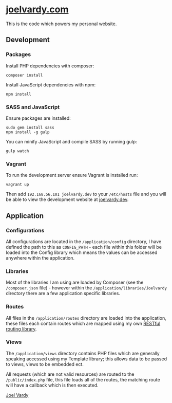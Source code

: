 # [joelvardy.com][joelvardy]

This is the code which powers my personal website.

## Development

### Packages

Install PHP dependencies with composer:

```
composer install
```

Install JavaScript dependencies with npm:

```
npm install
```

### SASS and JavaScript

Ensure packages are installed:

```
sudo gem install sass
npm install -g gulp
```

You can minify JavaScript and compile SASS by running gulp:

```
gulp watch
```

### Vagrant

To run the development server ensure Vagrant is installed run:

```
vagrant up
```

Then add `192.168.56.101 joelvardy.dev` to your `/etc/hosts` file and you will be able to view the development website at [joelvardy.dev][dev].

## Application

### Configurations

All configurations are located in the `/application/config` directory, I have defined the path to this as `CONFIG_PATH` - each file within this folder will be loaded into the Config library which means the values can be accessed anywhere within the application.

### Libraries

Most of the libraries I am using are loaded by Composer (see the `/composer.json` file) - however within the `/application/libraries/Joelvardy` directory there are a few application specific libraries.

### Routes

All files in the `/application/routes` directory are loaded into the application, these files each contain routes which are mapped using my own [RESTful routing library][routes].

### Views

The `/application/views` directory contains PHP files which are generally speaking accessed using my Template library; this allows data to be passed to views, views to be embedded ect.

All requests (which are not valid resources) are routed to the `/public/index.php` file, this file loads all of the routes, the matching route will have a callback which is then executed.

[Joel Vardy][joelvardy]

  [joelvardy]: https://joelvardy.com/
  [routes]: https://packagist.org/packages/joelvardy/routes
  [dev]: http://joelvardy.dev/

